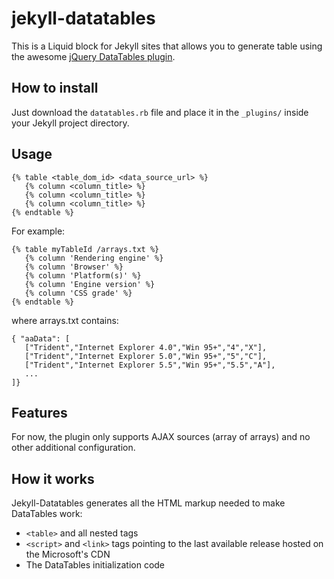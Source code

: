 # jekyll-datatables

This is a Liquid block for Jekyll sites that allows you to generate table using the awesome [jQuery DataTables plugin](http://datatables.net/).

## How to install

Just download the `datatables.rb` file and place it in the `_plugins/` inside your Jekyll project directory.

## Usage

    {% table <table_dom_id> <data_source_url> %}
       {% column <column_title> %}
       {% column <column_title> %}
       {% column <column_title> %}
    {% endtable %}

For example:

    {% table myTableId /arrays.txt %}
       {% column 'Rendering engine' %}
       {% column 'Browser' %}
       {% column 'Platform(s)' %}
       {% column 'Engine version' %}
       {% column 'CSS grade' %}
    {% endtable %}

where arrays.txt contains:

    { "aaData": [
	   ["Trident","Internet Explorer 4.0","Win 95+","4","X"],
	   ["Trident","Internet Explorer 5.0","Win 95+","5","C"],
	   ["Trident","Internet Explorer 5.5","Win 95+","5.5","A"],
	   ...
	]}
    
## Features

For now, the plugin only supports AJAX sources (array of arrays) and no other additional configuration.

## How it works

Jekyll-Datatables generates all the HTML markup needed to make DataTables work:

 * `<table>` and all nested tags
 * `<script>` and `<link>` tags pointing to the last available release hosted on the Microsoft's CDN
 * The DataTables initialization code
